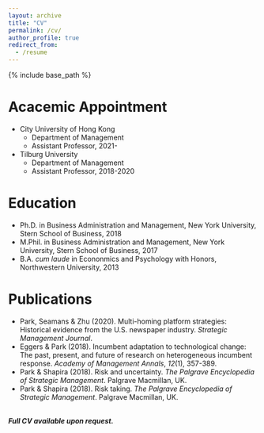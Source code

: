 ```yaml
---
layout: archive
title: "CV"
permalink: /cv/
author_profile: true
redirect_from:
  - /resume
---
```


{% include base_path %}

# Acacemic Appointment
* City University of Hong Kong
  * Department of Management
  * Assistant Professor, 2021-
* Tilburg University
  * Department of Management
  * Assistant Professor, 2018-2020

# Education
* Ph.D. in Business Administration and Management, New York University, Stern School of Business, 2018
* M.Phil. in Business Administration and Management, New York University, Stern School of Business, 2017
* B.A. *cum laude* in Econonmics and Psychology with Honors, Northwestern University, 2013

# Publications
* Park, Seamans & Zhu (2020). Multi-homing platform strategies: Historical evidence from the U.S. newspaper industry. *Strategic Management Journal*.
* Eggers & Park (2018). Incumbent adaptation to technological change: The past, present, and future of research on heterogeneous incumbent response. *Academy of Management Annals*, *12*(1), 357-389.
* Park & Shapira (2018). Risk and uncertainty. *The Palgrave Encyclopedia of Strategic Management*. Palgrave Macmillan, UK.
* Park & Shapira (2018). Risk taking. *The Palgrave Encyclopedia of Strategic Management*. Palgrave Macmillan, UK.

\
***Full CV available upon request.***
